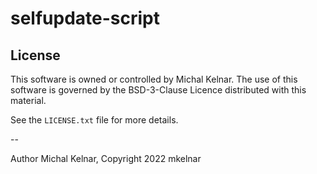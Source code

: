 # selfupdate-script

## License

This software is owned or controlled by Michal Kelnar.
The use of this software is governed by the BSD-3-Clause Licence distributed with this material.

See the `LICENSE.txt` file for more details.

--

Author Michal Kelnar,
Copyright 2022 mkelnar
